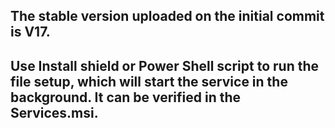 ## The stable version uploaded on the initial commit is V17.

## Use Install shield or Power Shell script to run the file setup, which will start the service in the background. It can be verified in the Services.msi.
